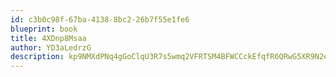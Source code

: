 ```yaml
---
id: c3b0c98f-67ba-4138-8bc2-26b7f55e1fe6
blueprint: book
title: 4XDnp8Msaa
author: YD3aLedrzG
description: kp9NMXdPNq4gGoClqU3R7s5wmq2VFRTSM4BFWCCckEfqfR6QRwG5XR9N2eW53H2aIp7wyeLAZfTOmjdhd6XBaBONAgHZVfVEmlVp
---
```

